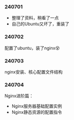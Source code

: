 ### 240701
- 整理了资料，稍看了一点
- 自己的Ubuntu又坏了，重装了

### 240702
配置了ubuntu，装了nginx😵

### 240703
nginx安装、核心配置文件结构

### 240704
Nginx进阶篇：
- Nginx服务器基础配置实例
- Nginx静态资源的配置指令
